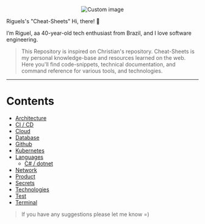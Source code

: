 <p align="center">
    <img src="https://github.com/riguelbf/cheat-sheets/assets/7014252/6bc4542c-e05d-43cc-b93e-621f2412d90a" alt="Custom image"/>
</p>

Riguels's "Cheat-Sheets"
Hi, there! 👋

I’m Riguel, aa 40-year-old tech enthusiast from Brazil, and I love software engineering.

>This Repository is inspired on Christian's repository. Cheat-Sheets is my personal knowledge-base and resources learned on the web.
Here you'll find code-snippets, technical documentation, and command reference for various tools, and technologies.

---

Contents
=================
<!--ts-->

* [Architecture](./src/architecture/)
* [CI / CD](./src/ci-cd/)
* [Cloud](./src/cloud/)
* [Database](./src/database/)
* [Github](./src/github/)
* [Kubernetes](./src/k8s/)
* [Languages](./src/languages/)
    * [C# / dotnet](./src/languages/dotnet/)
* [Network](./src/network/)
* [Product](./src/product/)
* [Secrets](./src/secrets/)
* [Technologies](./src/tech/)
* [Test](./src/testing/)
* [Terminal](./src/terminal/)
<!--te-->

> If you have any suggestions please let me know =)